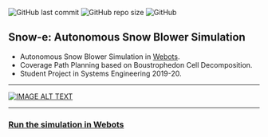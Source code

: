 ![GitHub last commit](https://img.shields.io/github/last-commit/vjhansen/Snow-e)
![GitHub repo size](https://img.shields.io/github/repo-size/vjhansen/Snow-e)
![GitHub](https://img.shields.io/github/license/vjhansen/Snow-e?color=blue)


## Snow-e: Autonomous Snow Blower Simulation
* Autonomous Snow Blower Simulation in [Webots](https://github.com/cyberbotics/webots). 
* Coverage Path Planning based on Boustrophedon Cell Decomposition.
* Student Project in Systems Engineering 2019-20.

---


[![IMAGE ALT TEXT](http://img.youtube.com/vi/GPPK6jh8ui0/0.jpg)](http://www.youtube.com/watch?v=GPPK6jh8ui0 "Autonomous Snow Blower Simulation (YouTube)")


----

### [Run the simulation in Webots](/run_sim.md)
